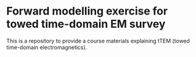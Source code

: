 # Forward modelling exercise for towed time-domain EM survey

This is a repository to provide a course materials explaining tTEM (towed time-domain electromagnetics). 
